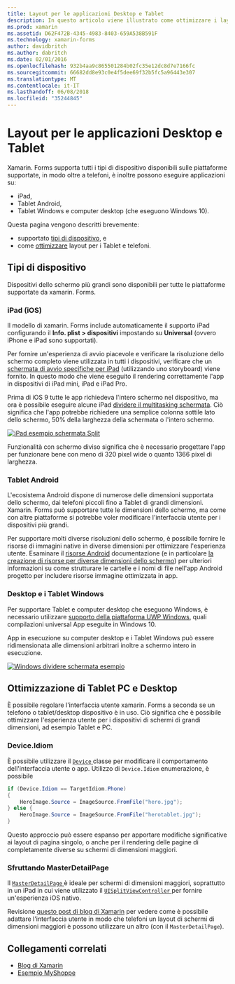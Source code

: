 ```yaml
---
title: Layout per le applicazioni Desktop e Tablet
description: In questo articolo viene illustrato come ottimizzare i layout delle applicazione xamarin. Forms per i Tablet, anziché i telefoni.
ms.prod: xamarin
ms.assetid: D62F472B-4345-4983-8403-659A538B591F
ms.technology: xamarin-forms
author: davidbritch
ms.author: dabritch
ms.date: 02/01/2016
ms.openlocfilehash: 932b4aa9c865501284b02fc35e12dc8d7e7166fc
ms.sourcegitcommit: 66682dd8e93c0e4f5dee69f32b5fc5a96443e307
ms.translationtype: MT
ms.contentlocale: it-IT
ms.lasthandoff: 06/08/2018
ms.locfileid: "35244845"
---
```

# <a name="layout-for-tablet-and-desktop-apps"></a>Layout per le applicazioni Desktop e Tablet

Xamarin. Forms supporta tutti i tipi di dispositivo disponibili sulle piattaforme supportate, in modo oltre a telefoni, è inoltre possono eseguire applicazioni su:

* iPad,
* Tablet Android,
* Tablet Windows e computer desktop (che eseguono Windows 10).

Questa pagina vengono descritti brevemente:

* supportato [tipi di dispositivo](#Device_Types), e
* come [ottimizzare](#optimize) layout per i Tablet e telefoni.

<a name="Device_Types" />

## <a name="device-types"></a>Tipi di dispositivo

Dispositivi dello schermo più grandi sono disponibili per tutte le piattaforme supportate da xamarin. Forms.

### <a name="ipads-ios"></a>iPad (iOS)

Il modello di xamarin. Forms include automaticamente il supporto iPad configurando il **Info. plist > dispositivi** impostando su **Universal** (ovvero iPhone e iPad sono supportati).

Per fornire un'esperienza di avvio piacevole e verificare la risoluzione dello schermo completo viene utilizzata in tutti i dispositivi, verificare che un [schermata di avvio specifiche per iPad](~/ios/app-fundamentals/images-icons/launch-screens.md) (utilizzando uno storyboard) viene fornito. In questo modo che viene eseguito il rendering correttamente l'app in dispositivi di iPad mini, iPad e iPad Pro.

Prima di iOS 9 tutte le app richiedeva l'intero schermo nel dispositivo, ma ora è possibile eseguire alcune iPad [dividere il multitasking schermata](~/ios/platform/multitasking.md).
Ciò significa che l'app potrebbe richiedere una semplice colonna sottile lato dello schermo, 50% della larghezza della schermata o l'intero schermo.

[![](tablet-images/ipad-sml.png "iPad esempio schermata Split")](tablet-images/ipad.png#lightbox "iPad esempio schermata Split")

Funzionalità con schermo diviso significa che è necessario progettare l'app per funzionare bene con meno di 320 pixel wide o quanto 1366 pixel di larghezza.

### <a name="android-tablets"></a>Tablet Android

L'ecosistema Android dispone di numerose delle dimensioni supportata dello schermo, dai telefoni piccoli fino a Tablet di grandi dimensioni. Xamarin. Forms può supportare tutte le dimensioni dello schermo, ma come con altre piattaforme si potrebbe voler modificare l'interfaccia utente per i dispositivi più grandi.

Per supportare molti diverse risoluzioni dello schermo, è possibile fornire le risorse di immagini native in diverse dimensioni per ottimizzare l'esperienza utente.
Esaminare il [risorse Android](~/android/app-fundamentals/resources-in-android/index.md) documentazione (e in particolare [la creazione di risorse per diverse dimensioni dello schermo](~/android/app-fundamentals/resources-in-android/resources-for-varying-screens.md)) per ulteriori informazioni su come strutturare le cartelle e i nomi di file nell'app Android progetto per includere risorse immagine ottimizzata in app.

### <a name="windows-tablets-and-desktops"></a>Desktop e i Tablet Windows

Per supportare Tablet e computer desktop che eseguono Windows, è necessario utilizzare [supporto della piattaforma UWP Windows](~/xamarin-forms/platform/windows/installation/index.md), quali compilazioni universal App eseguite in Windows 10.

App in esecuzione su computer desktop e i Tablet Windows può essere ridimensionata alle dimensioni arbitrari inoltre a schermo intero in esecuzione.

[![](tablet-images/splitscreen-sml.png "Windows dividere schermata esempio")](tablet-images/splitscreen.png#lightbox "Windows dividere l'esempio di schermata")


<a name="optimize" />

## <a name="optimizing-for-tablet-and-desktop"></a>Ottimizzazione di Tablet PC e Desktop

È possibile regolare l'interfaccia utente xamarin. Forms a seconda se un telefono o tablet/desktop dispositivo è in uso. Ciò significa che è possibile ottimizzare l'esperienza utente per i dispositivi di schermi di grandi dimensioni, ad esempio Tablet e PC.


### <a name="deviceidiom"></a>Device.Idiom

È possibile utilizzare il [ `Device` ](~/xamarin-forms/platform/device.md) classe per modificare il comportamento dell'interfaccia utente o app. Utilizzo di `Device.Idiom` enumerazione, è possibile

```csharp
if (Device.Idiom == TargetIdiom.Phone)
{
    HeroImage.Source = ImageSource.FromFile("hero.jpg");
} else {
    HeroImage.Source = ImageSource.FromFile("herotablet.jpg");
}
```

Questo approccio può essere espanso per apportare modifiche significative ai layout di pagina singolo, o anche per il rendering delle pagine di completamente diverse su schermi di dimensioni maggiori.

### <a name="leveraging-masterdetailpage"></a>Sfruttando MasterDetailPage

Il [ `MasterDetailPage` ](https://developer.xamarin.com/api/type/Xamarin.Forms.MasterDetailPage/) è ideale per schermi di dimensioni maggiori, soprattutto in un iPad in cui viene utilizzato il [ `UISplitViewController` ](https://developer.xamarin.com/api/type/UIKit.UISplitViewController/) per fornire un'esperienza iOS nativo.

Revisione [questo post di blog di Xamarin](https://blog.xamarin.com/bringing-xamarin-forms-apps-to-tablets/) per vedere come è possibile adattare l'interfaccia utente in modo che telefoni un layout di schermi di dimensioni maggiori è possono utilizzare un altro (con il `MasterDetailPage`).



## <a name="related-links"></a>Collegamenti correlati

- [Blog di Xamarin](https://blog.xamarin.com/bringing-xamarin-forms-apps-to-tablets/)
- [Esempio MyShoppe](https://github.com/jamesmontemagno/myshoppe)
